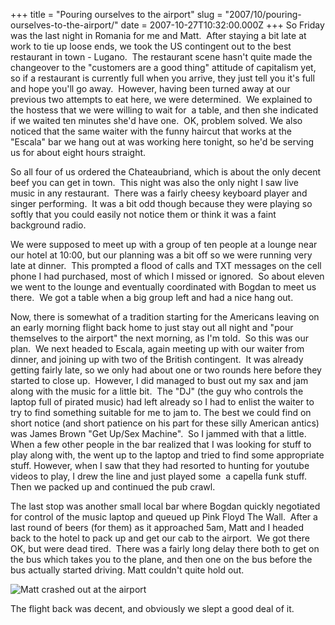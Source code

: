 +++
title = "Pouring ourselves to the airport"
slug = "2007/10/pouring-ourselves-to-the-airport/"
date = 2007-10-27T10:32:00.000Z
+++
So Friday was the last night in Romania for me and Matt.  After staying a bit late at work to tie up loose ends, we took the US contingent out to the best restaurant in town - Lugano.  The restaurant scene hasn't quite made the changeover to the "customers are a good thing" attitude of capitalism yet, so if a restaurant is currently full when you arrive, they just tell you it's full and hope you'll go away.  However, having been turned away at our previous two attempts to eat here, we were determined.  We explained to the hostess that we were willing to wait for  a table, and then she indicated if we waited ten minutes she'd have one.  OK, problem solved. We also noticed that the same waiter with the funny haircut that works at the "Escala" bar we hang out at was working here tonight, so he'd be serving us for about eight hours straight.

So all four of us ordered the Chateaubriand, which is about the only decent beef you can get in town.  This night was also the only night I saw live music in any restaurant.  There was a fairly cheesy keyboard player and singer performing.  It was a bit odd though because they were playing so softly that you could easily not notice them or think it was a faint background radio.

We were supposed to meet up with a group of ten people at a lounge near our hotel at 10:00, but our planning was a bit off so we were running very late at dinner.  This prompted a flood of calls and TXT messages on the cell phone I had purchased, most of which I missed or ignored.  So about eleven we went to the lounge and eventually coordinated with Bogdan to meet us there.  We got a table when a big group left and had a nice hang out.

Now, there is somewhat of a tradition starting for the Americans leaving on an early morning flight back home to just stay out all night and "pour themselves to the airport" the next morning, as I'm told.  So this was our plan.  We next headed to Escala, again meeting up with our waiter from dinner, and joining up with two of the British contingent.  It was already getting fairly late, so we only had about one or two rounds here before they started to close up.  However, I did managed to bust out my sax and jam along with the music for a little bit.  The "DJ" (the guy who controls the laptop full of pirated music) had left already so I had to enlist the waiter to try to find something suitable for me to jam to. The best we could find on short notice (and short patience on his part for these silly American antics) was James Brown "Get Up/Sex Machine".  So I jammed with that a little.  When a few other people in the bar realized that I was looking for stuff to play along with, the went up to the laptop and tried to find some appropriate stuff. However, when I saw that they had resorted to hunting for youtube videos to play, I drew the line and just played some  a capella funk stuff.  Then we packed up and continued the pub crawl.

The last stop was another small local bar where Bogdan quickly negotiated for control of the music laptop and queued up Pink Floyd The Wall.  After a last round of beers (for them) as it approached 5am, Matt and I headed back to the hotel to pack up and get our cab to the airport.  We got there OK, but were dead tired.  There was a fairly long delay there both to get on the bus which takes you to the plane, and then one on the bus before the bus actually started driving. Matt couldn't quite hold out.

![Matt crashed out at the airport](/photos/romania_2007/340_mkenny_airport.jpg)

The flight back was decent, and obviously we slept a good deal of it.